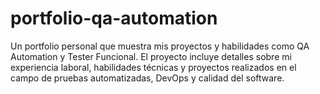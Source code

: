 # portfolio-qa-automation
Un portfolio personal que muestra mis proyectos y habilidades como QA Automation y Tester Funcional. El proyecto incluye detalles sobre mi experiencia laboral, habilidades técnicas y proyectos realizados en el campo de pruebas automatizadas, DevOps y calidad del software.
